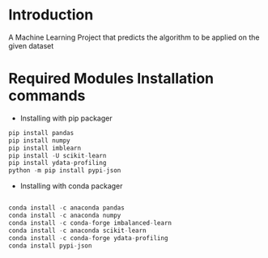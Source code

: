 # Introduction

A Machine Learning Project that predicts the algorithm to be applied on the given dataset

# Required Modules Installation commands 

- Installing with pip packager
```python
pip install pandas
pip install numpy
pip install imblearn
pip install -U scikit-learn
pip install ydata-profiling
python -m pip install pypi-json
```

- Installing with conda packager
```python

conda install -c anaconda pandas
conda install -c anaconda numpy
conda install -c conda-forge imbalanced-learn
conda install -c anaconda scikit-learn
conda install -c conda-forge ydata-profiling
conda install pypi-json
```

